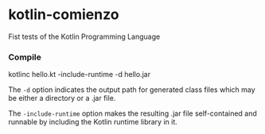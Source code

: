 # kotlin-comienzo
Fist tests of the Kotlin Programming Language

### Compile
kotlinc hello.kt -include-runtime -d hello.jar 

The `-d` option indicates the output path for generated class files which may be either a directory or a .jar file. 

The `-include-runtime` option makes the resulting .jar file self-contained and runnable by including the Kotlin runtime library in it.



